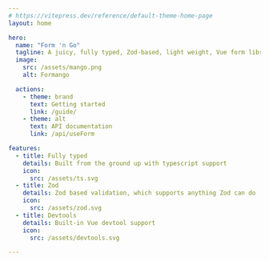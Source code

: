```yaml
---
# https://vitepress.dev/reference/default-theme-home-page
layout: home

hero:
  name: "Form 'n Go"
  tagline: A juicy, fully typed, Zod-based, light weight, Vue form library
  image:
    src: /assets/mango.png
    alt: Formango

  actions:
    - theme: brand
      text: Getting started
      link: /guide/
    - theme: alt
      text: API documentation
      link: /api/useForm

features:
  - title: Fully typed
    details: Built from the ground up with typescript support
    icon: 
      src: /assets/ts.svg
  - title: Zod
    details: Zod based validation, which supports anything Zod can do
    icon: 
      src: /assets/zod.svg
  - title: Devtools
    details: Built-in Vue devtool support
    icon: 
      src: /assets/devtools.svg

---
```


